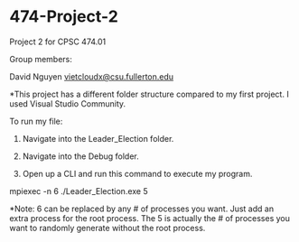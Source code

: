 # 474-Project-2
Project 2 for CPSC 474.01

Group members:

David Nguyen vietcloudx@csu.fullerton.edu

*This project has a different folder structure compared to my first project. I used Visual Studio Community.

To run my file:

1. Navigate into the Leader_Election folder.

2. Navigate into the Debug folder. 

3. Open up a CLI and run this command to execute my program.

mpiexec -n 6 ./Leader_Election.exe 5

*Note: 6 can be replaced by any # of processes you want. Just add an extra process for the root process. The 5 is actually the # of processes you want to randomly generate without the root process.  